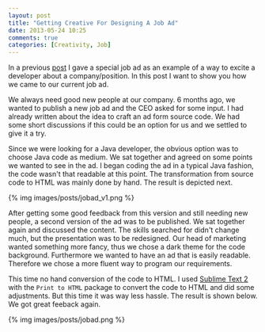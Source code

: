 ```yaml
---
layout: post
title: "Getting Creative For Designing A Job Ad"
date: 2013-05-24 10:25
comments: true
categories: [Creativity, Job] 
---
```

In a previous [post](http://cboutter.github.io/blog/2012/05/30/how-to-excite-a-developer-about-a-position/) I gave a special job ad as an example of a way to excite a developer about a company/position. In this post I want to show you how we came to our current job ad.  
  
We always need good new people at our company. 6 months ago, we wanted to publish a new job ad and the CEO asked for some input. I had already written about the idea to craft an ad form source code. We had some short discussions if this could be an option for us and we settled to give it a try.  
  
Since we were looking for a Java developer, the obvious option was to choose Java code as medium. We sat together and agreed on some points we wanted to see in the ad. I began coding the ad in a typical Java fashion, the code wasn't that readable at this point. The transformation from source code to HTML was mainly done by hand. The result is depicted next.  
  
{% img images/posts/jobad_v1.png %}  
  
After getting some good feedback from this version and still needing new people, a second version of the ad was to be published. We sat together again and discussed the content. The skills searched for didn't change much, but the presentation was to be redesigned. Our head of marketing wanted something more fancy, thus we chose a dark theme for the code background. Furthermore we wanted to have an ad that is easily readable. Therefore we chose a more fluent way to program our requirements.  
  
This time no hand conversion of the code to HTML. I used [Sublime Text 2](http://www.sublimetext.com/2) with the `Print to HTML` package to convert the code to HTML and did some adjustments. But this time it was way less hassle. The result is shown below. We got great feeback again.  
  
{% img images/posts/jobad.png %}  
